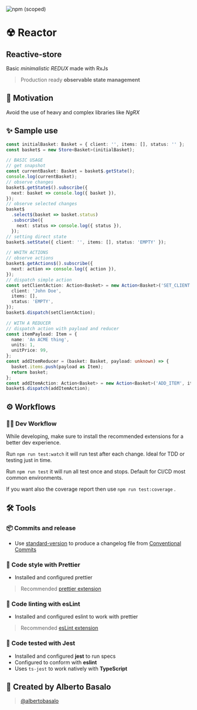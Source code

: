 ![npm (scoped)](https://img.shields.io/npm/v/@atomic.builders/reactor)

# ☢ Reactor

## Reactive-store

Basic _minimalistic REDUX_ made with RxJs

> Production ready **observable state management**

## 🎯 Motivation

Avoid the use of heavy and complex libraries like _NgRX_

## ✨ Sample use

```typescript
const initialBasket: Basket = { client: '', items: [], status: '' };
const basket$ = new Store<Basket>(initialBasket);

// BASIC USAGE
// get snapshot
const currentBasket: Basket = basket$.getState();
console.log(currentBasket);
// observe changes
basket$.getState$().subscribe({
  next: basket => console.log({ basket }),
});
// observe selected changes
basket$
  .select$(basket => basket.status)
  .subscribe({
    next: status => console.log({ status }),
  });
// setting direct state
basket$.setState({ client: '', items: [], status: 'EMPTY' });

// WHITH ACTIONS
// observe actions
basket$.getActions$().subscribe({
  next: action => console.log({ action }),
});
// dispatch simple action
const setClientAction: Action<Basket> = new Action<Basket>('SET_CLIENT', {
  client: 'John Doe',
  items: [],
  status: 'EMPTY',
});
basket$.dispatch(setClientAction);

// WITH A REDUCER
// dispatch action with payload and reducer
const itemPayload: Item = {
  name: 'An ACME thing',
  units: 1,
  unitPrice: 99,
};
const addItemReducer = (basket: Basket, payload: unknown) => {
  basket.items.push(payload as Item);
  return basket;
};
const addItemAction: Action<Basket> = new Action<Basket>('ADD_ITEM', itemPayload, addItemReducer);
basket$.dispatch(addItemAction);
```

## ⚙ Workflows

### 👨‍💻 Dev Workflow

While developing, make sure to install the recommended extensions for a better dev experience.

Run `npm run test:watch` it will run test after each change. Ideal for TDD or testing just in time.

Run `npm run test` it will run all test once and stops. Default for CI/CD most common environments.

If you want also the coverage report then use `npm run test:coverage` .

## 🛠 Tools

### 📦 Commits and release

- Use [standard-version](https://www.npmjs.com/package/standard-version) to produce a changelog file from [Conventional Commits](https://www.conventionalcommits.org/en/v1.0.0/)

### 💅 Code style with Prettier

- Installed and configured prettier

> Recommended [prettier extension](https://github.com/prettier/prettier-vscode)

### 📐 Code linting with esLint

- Installed and configured eslint to work with prettier

> Recommended [esLint extension](https://marketplace.visualstudio.com/items?itemName=dbaeumer.vscode-eslint)

### 🧪 Code tested with Jest

- Installed and configured **jest** to run specs
- Configured to conform with **eslint**
- Uses `ts-jest` to work natively with **TypeScript**

## 👨 Created by Alberto Basalo

> [@albertobasalo](https://twitter.com/albertobasalo)

